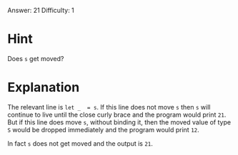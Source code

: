 Answer: 21
Difficulty: 1

# Hint

Does `s` get moved?

# Explanation

The relevant line is `let _  = s`. If this line does not move `s` then `s` will
continue to live until the close curly brace and the program would print `21`.
But if this line does move `s`, without binding it, then the moved value of type
`S` would be dropped immediately and the program would print `12`.

In fact `s` does not get moved and the output is `21`.
